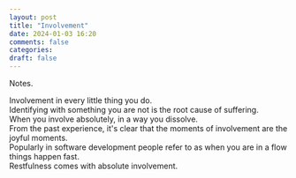 ```yaml
---
layout: post
title: "Involvement"
date: 2024-01-03 16:20
comments: false
categories:
draft: false
---
```


Notes.

Involvement in every little thing you do.  
Identifying with something you are not is the root cause of suffering.  
When you involve absolutely, in a way you dissolve.  
From the past experience, it's clear that the moments of involvement are the joyful moments.  
Popularly in software development people refer to as when you are in a flow things happen fast.  
Restfulness comes with absolute involvement.  